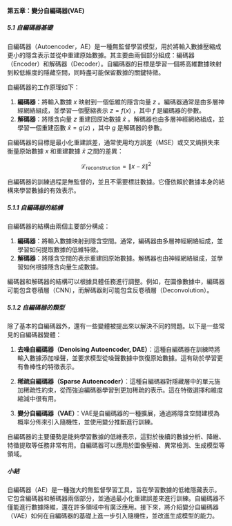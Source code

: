 #### 第五章：變分自編碼器(VAE)

##### 5.1 自編碼器基礎

自編碼器（Autoencoder，AE）是一種無監督學習模型，用於將輸入數據壓縮成更小的隱含表示並從中重建原始數據。其主要由兩個部分組成：編碼器（Encoder）和解碼器（Decoder）。自編碼器的目標是學習一個將高維數據映射到較低維度的隱藏空間，同時盡可能保留數據的關鍵特徵。

自編碼器的工作原理如下：
1. **編碼器**：將輸入數據  $`x`$  映射到一個低維的隱含向量  $`z`$ 。編碼器通常是由多層神經網絡組成，並學習一個壓縮表示  $`z = f(x)`$ ，其中  $`f`$  是編碼器的參數。
2. **解碼器**：將隱含向量  $`z`$  重建回原始數據  $`\hat{x}`$ 。解碼器也由多層神經網絡組成，並學習一個重建函數  $`\hat{x} = g(z)`$ ，其中  $`g`$  是解碼器的參數。

自編碼器的目標是最小化重建誤差，通常使用均方誤差（MSE）或交叉熵損失來衡量原始數據  $`x`$  和重建數據  $`\hat{x}`$  之間的差異：

```math
\mathcal{L}_{\text{reconstruction}} = \| x - \hat{x} \|^2
```


自編碼器的訓練過程是無監督的，並且不需要標註數據。它僅依賴於數據本身的結構來學習數據的有效表示。

##### 5.1.1 自編碼器的結構

自編碼器的結構由兩個主要部分構成：
1. **編碼器**：將輸入數據映射到隱含空間。通常，編碼器由多層神經網絡組成，並學習如何提取數據的低維特徵。
2. **解碼器**：將隱含空間的表示重建回原始數據。解碼器也由神經網絡組成，並學習如何根據隱含向量生成數據。

編碼器和解碼器的結構可以根據具體任務進行調整。例如，在圖像數據中，編碼器可能包含卷積層（CNN），而解碼器則可能包含反卷積層（Deconvolution）。

##### 5.1.2 自編碼器的類型

除了基本的自編碼器外，還有一些變體被提出來以解決不同的問題。以下是一些常見的自編碼器變體：

1. **去噪自編碼器（Denoising Autoencoder, DAE）**：這種自編碼器在訓練時將輸入數據添加噪聲，並要求模型從噪聲數據中恢復原始數據。這有助於學習更有魯棒性的特徵表示。
   
2. **稀疏自編碼器（Sparse Autoencoder）**：這種自編碼器對隱藏層中的單元施加稀疏性約束，從而強迫編碼器學習到更加稀疏的表示。這在特徵選擇和維度縮減中很有用。

3. **變分自編碼器（VAE）**：VAE是自編碼器的一種擴展，通過將隱含空間建模為概率分佈來引入隨機性，並使用變分推斷進行訓練。

自編碼器的主要優勢是能夠學習數據的低維表示，這對於後續的數據分析、降維、特徵提取等任務非常有用。自編碼器可以應用於圖像壓縮、異常檢測、生成模型等領域。

##### 小結

自編碼器（AE）是一種強大的無監督學習工具，旨在學習數據的低維隱藏表示。它包含編碼器和解碼器兩個部分，並通過最小化重建誤差來進行訓練。自編碼器不僅能進行數據降維，還在許多領域中有廣泛應用。接下來，將介紹變分自編碼器（VAE）如何在自編碼器的基礎上進一步引入隨機性，並改進生成模型的能力。